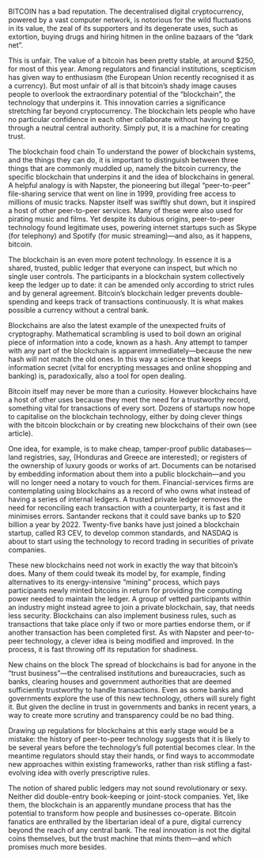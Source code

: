 BITCOIN has a bad reputation. The decentralised digital cryptocurrency, powered by a vast computer network, is notorious for the wild fluctuations in its value, the zeal of its supporters and its degenerate uses, such as extortion, buying drugs and hiring hitmen in the online bazaars of the “dark net”.

This is unfair. The value of a bitcoin has been pretty stable, at around $250, for most of this year. Among regulators and financial institutions, scepticism has given way to enthusiasm (the European Union recently recognised it as a currency). But most unfair of all is that bitcoin’s shady image causes people to overlook the extraordinary potential of the “blockchain”, the technology that underpins it. This innovation carries a significance stretching far beyond cryptocurrency. The blockchain lets people who have no particular confidence in each other collaborate without having to go through a neutral central authority. Simply put, it is a machine for creating trust.

The blockchain food chain
To understand the power of blockchain systems, and the things they can do, it is important to distinguish between three things that are commonly muddled up, namely the bitcoin currency, the specific blockchain that underpins it and the idea of blockchains in general. A helpful analogy is with Napster, the pioneering but illegal “peer-to-peer” file-sharing service that went on line in 1999, providing free access to millions of music tracks. Napster itself was swiftly shut down, but it inspired a host of other peer-to-peer services. Many of these were also used for pirating music and films. Yet despite its dubious origins, peer-to-peer technology found legitimate uses, powering internet startups such as Skype (for telephony) and Spotify (for music streaming)—and also, as it happens, bitcoin.

The blockchain is an even more potent technology. In essence it is a shared, trusted, public ledger that everyone can inspect, but which no single user controls. The participants in a blockchain system collectively keep the ledger up to date: it can be amended only according to strict rules and by general agreement. Bitcoin’s blockchain ledger prevents double-spending and keeps track of transactions continuously. It is what makes possible a currency without a central bank.

Blockchains are also the latest example of the unexpected fruits of cryptography. Mathematical scrambling is used to boil down an original piece of information into a code, known as a hash. Any attempt to tamper with any part of the blockchain is apparent immediately—because the new hash will not match the old ones. In this way a science that keeps information secret (vital for encrypting messages and online shopping and banking) is, paradoxically, also a tool for open dealing.

Bitcoin itself may never be more than a curiosity. However blockchains have a host of other uses because they meet the need for a trustworthy record, something vital for transactions of every sort. Dozens of startups now hope to capitalise on the blockchain technology, either by doing clever things with the bitcoin blockchain or by creating new blockchains of their own (see article).

One idea, for example, is to make cheap, tamper-proof public databases—land registries, say, (Honduras and Greece are interested); or registers of the ownership of luxury goods or works of art. Documents can be notarised by embedding information about them into a public blockchain—and you will no longer need a notary to vouch for them. Financial-services firms are contemplating using blockchains as a record of who owns what instead of having a series of internal ledgers. A trusted private ledger removes the need for reconciling each transaction with a counterparty, it is fast and it minimises errors. Santander reckons that it could save banks up to $20 billion a year by 2022. Twenty-five banks have just joined a blockchain startup, called R3 CEV, to develop common standards, and NASDAQ is about to start using the technology to record trading in securities of private companies.

These new blockchains need not work in exactly the way that bitcoin’s does. Many of them could tweak its model by, for example, finding alternatives to its energy-intensive “mining” process, which pays participants newly minted bitcoins in return for providing the computing power needed to maintain the ledger. A group of vetted participants within an industry might instead agree to join a private blockchain, say, that needs less security. Blockchains can also implement business rules, such as transactions that take place only if two or more parties endorse them, or if another transaction has been completed first. As with Napster and peer-to-peer technology, a clever idea is being modified and improved. In the process, it is fast throwing off its reputation for shadiness.

New chains on the block
The spread of blockchains is bad for anyone in the “trust business”—the centralised institutions and bureaucracies, such as banks, clearing houses and government authorities that are deemed sufficiently trustworthy to handle transactions. Even as some banks and governments explore the use of this new technology, others will surely fight it. But given the decline in trust in governments and banks in recent years, a way to create more scrutiny and transparency could be no bad thing.

Drawing up regulations for blockchains at this early stage would be a mistake: the history of peer-to-peer technology suggests that it is likely to be several years before the technology’s full potential becomes clear. In the meantime regulators should stay their hands, or find ways to accommodate new approaches within existing frameworks, rather than risk stifling a fast-evolving idea with overly prescriptive rules.

The notion of shared public ledgers may not sound revolutionary or sexy. Neither did double-entry book-keeping or joint-stock companies. Yet, like them, the blockchain is an apparently mundane process that has the potential to transform how people and businesses co-operate. Bitcoin fanatics are enthralled by the libertarian ideal of a pure, digital currency beyond the reach of any central bank. The real innovation is not the digital coins themselves, but the trust machine that mints them—and which promises much more besides.